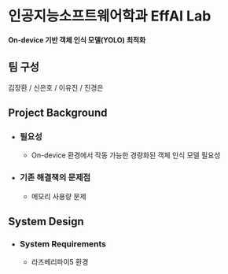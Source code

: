 # 인공지능소프트웨어학과 EffAI Lab

#### On-device 기반 객체 인식 모델(YOLO) 최적화

## 팀 구성
김장환 / 신은호 / 이유진 / 진경은

## Project Background
- ### 필요성
  - On-device 환경에서 작동 가능한 경량화된 객체 인식 모델 필요성

- ### 기존 해결책의 문제점
  - 메모리 사용량 문제
  
## System Design
  - ### System Requirements
    - 라즈베리파이5 환경

<!-- 
## Case Study
  - ### Description
  
  
## Conclusion
  - ### OOO
  - ### OOO
  
## Project Outcome
- ### 20XX 년 OO학술대회 

## 참고
!-->
